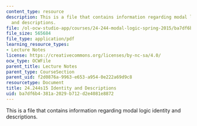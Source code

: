 ```yaml
---
content_type: resource
description: This is a file that contains information regarding modal logic identity
  and descriptions.
file: /ol-ocw-studio-app/courses/24-244-modal-logic-spring-2015/ba7df6b4381a2029b712d2e4081e8872_MIT24_244S15_Identity.pdf
file_size: 565684
file_type: application/pdf
learning_resource_types:
- Lecture Notes
license: https://creativecommons.org/licenses/by-nc-sa/4.0/
ocw_type: OCWFile
parent_title: Lecture Notes
parent_type: CourseSection
parent_uid: f2d0876a-9963-e653-a954-0e222a69d9c8
resourcetype: Document
title: 24.244s15 Identity and Descriptions
uid: ba7df6b4-381a-2029-b712-d2e4081e8872
---
```

This is a file that contains information regarding modal logic identity and descriptions.